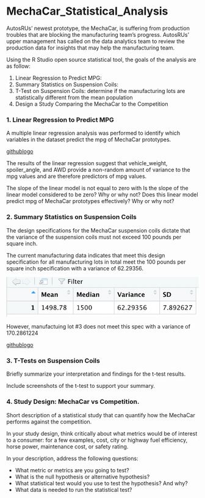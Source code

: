 # MechaCar_Statistical_Analysis

AutosRUs’ newest prototype, the MechaCar, is suffering from production troubles that are blocking the manufacturing team’s progress.  AutosRUs’ upper management has called on the data analytics team to review the production data for insights that may help the manufacturing team.

Using the R Studio open source statistical tool, the goals of the analysis are as follow:

1. Linear Regression to Predict MPG: 
2. Summary Statistics on Suspension Coils: 
3. T-Test on Suspension Coils: determine if the manufacturing lots are statistically different from the mean population
4. Design a Study Comparing the MechaCar to the Competition


### 1. Linear Regression to Predict MPG

A multiple linear regression analysis was performed to identify which variables in the dataset predict the mpg of MechaCar prototypes.

[githublogo](mpg.lm.png)

The results of the linear regression suggest that vehicle_weight, spoiler_angle, and AWD provide a non-random amount of variance to the mpg values and are therefore predictors of mpg values.

The slope of the linear model is not equal to zero with 
Is the slope of the linear model considered to be zero? Why or why not?
Does this linear model predict mpg of MechaCar prototypes effectively? Why or why not?



### 2. Summary Statistics on Suspension Coils

The design specifications for the MechaCar suspension coils dictate that the variance of the suspension coils must not exceed 100 pounds per square inch. 

The current manufacturing data indicates that meet this design specification for all manufacturing lots in total meet the 100 pounds per square inch specification with a variance of 62.29356.

<img src="https://github.com/rciminera/MechaCar_Statistical_Analysis/blob/main/Screen_Shots/total_summary.png" width = "800" >


However, manufactuing lot #3 does not meet this spec with a variance of 170.2861224

[githublogo](lot_summary.png)


### 3. T-Tests on Suspension Coils

Briefly summarize your interpretation and findings for the t-test results. 

Include screenshots of the t-test to support your summary.

### 4. Study Design: MechaCar vs Competition.
Short description of a statistical study that can quantify how the MechaCar performs against the competition. 

In your study design, think critically about what metrics would be of interest to a consumer: for a few examples, cost, city or highway fuel efficiency, horse power, maintenance cost, or safety rating.

In your description, address the following questions:
-  What metric or metrics are you going to test?
- What is the null hypothesis or alternative hypothesis?
- What statistical test would you use to test the hypothesis? And why?
- What data is needed to run the statistical test?
